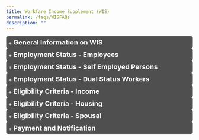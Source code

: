 ```yaml
---
title: Workfare Income Supplement (WIS)
permalink: /faqs/WISFAQs
description: ""
---
```

<details>
	<summary style="border: 1px solid #4F4F4F;
	background: #4F4F4F;"><font size="+1.5" color="#FFF"><b>General Information on WIS</b></font></summary>
		<details>
		<summary><font color="#009427"><b>Q1. What are the enhancements to the Workfare Income Supplement Scheme?</b></font></summary>
The Government will enhance Workfare from Work Year 2023:
<ol class="loweraplh">
<li style="padding-bottom: 2px; font-size:15.5px"><b>Qualifying monthly income cap raised from $2,300 to $2,500</b><sup>1</sup>. This takes into account income growth of Singaporeans.</li>
<li style="padding-bottom: 2px; font-size:15.5px"><b>Extension of Workfare to those aged 30 - 34</b>. The payouts will help them better cope with their expenses and to start saving early for their retirement.</li>
<li style="padding-bottom: 2px; font-size:15.5px"><b>Higher annual Workfare payouts of up to $4,200</b>. Payouts depend on age and income, and have been enhanced across all age bands. Eligible employees can receive up to $4,200 per year in payouts, compared to $4,000 per year today. Older workers will continue to receive the highest payouts. The payouts for self-employed persons are set at two-thirds of employee payouts and will be correspondingly increased.</li>
<li style="padding-bottom: 2px; font-size:15.5px"><b>All persons with disabilities (PWDs) will qualify for the highest Workfare payout tier (up to $4,200), regardless of age.</b></li>
<li style="padding-bottom: 2px; font-size:15.5px"><b>Minimum qualifying monthly income criterion of $500</b>. To encourage regular employment, Singaporean workers will need to earn at least $500 per month to qualify for Workfare.</li></ol><br><sup>1</sup> In addition, one must earn an average gross monthly income of not more than $2,500 in the past 12 months.<br><br></details>
	<details>
		<summary><font color="#009427"><b>Q2. Why will Workfare enhancements only take place in 2023?</b></font></summary>
Implementing the Workfare enhancements in 2023 provides sufficient time to make the required system changes, for smooth implementation of the enhancements.<br><br>
The current Workfare criteria, which only came into effect two years ago in 2020, will continue to apply for work done in 2022<br><br></details>
	<details>
		<summary><font color="#009427"><b>Q3. What is the Workfare Income Supplement scheme?</b></font></summary>
The Workfare Income Supplement (WIS) scheme was introduced in 2007 as a permanent feature of Singapore's social security system. The support is targeted at older, lower wage Singaporean workers whose earnings are in the bottom 20% of the working population, with support also available for those earning slightly more. Eligible workers will receive support via cash and CPF top-ups to supplement their income and retirement savings.<br><br></details>
	<details>
		<summary><font color="#009427"><b>Q4. Am I eligible for the Workfare Income Supplement scheme?</b></font></summary>
You will be eligible for the Workfare Income Supplement (WIS) scheme if you:
<ul style="border: 1px">
	<li style="padding-bottom: 2px; font-size:15.5px">are a Singapore Citizen;</li>
	<li style="padding-bottom: 2px; font-size:15.5px">are 35<sup>1</sup> years old or older on 31 December of the Work Year (WY);</li>
	<li style="font-size:15.5px">earn not more than $2,300<sup>2</sup> (previously $2,000) for the month worked and in the past 12 months<sup>3</sup> (average monthly income) as an employee; or have an average monthly income of not more than $2,300 (previously $2,000) as a Self-Employed Person (SEP);</li>
	</ul>
If you are an SEP, you are also required to declare your Net Trade Income (NTI) and make your MediSave contributions to be eligible for WIS.<br><br>
However, you will not be eligible for WIS if you:
		<ul>
	<li style="font-size:15.5px">live in a property with an annual value<sup>4</sup> of more than $13,000 assessed as at 31 December of the previous year;</li>
	<li style="font-size:15.5px">own two or more properties; or</li>
	<li style="font-size:15.5px">if you are married,</li>
<ul style="list-style-type:circle;">
	<li style="font-size:15.5px">you and your spouse together own two or more properties; or</li>
	<li style="font-size:15.5px">the assessable income of your spouse exceeds $70,000 for the previous Year of Assessment.</li>
</ul>
	</ul>
		Click <a href="https://www.workfare.gov.sg/app/Home/Index?returnUrl=/Payments/Statement" class="hyperlink">here</a> to find out your WIS eligibility status.<br><br>
<sup>1</sup> Persons with disabilities younger than 35 who meet the WIS eligibility criteria will receive an annual WIS payout of up to $1,700<br><br>
<sup>2</sup> Includes basic salary and extra wages such as overtime pay, commissions and bonuses<br><br>
<sup>3</sup> Defined as income earned in the past 12-month period ÷ Total number of months worked in the past 12-month period<br><br>
<sup>4</sup> Annual value is the estimated gross annual rent of the property if it were to be rented out, excluding furniture, furnishings and maintenance fees. It is determined based on estimated market rentals of similar or comparable properties	<br><br>
</details>
	<details><summary>
		<font color="#009427"><b>Q5. How can I check the amount of Workfare Income Supplement payout that I will receive?</b></font></summary>
We will notify you of the Workfare Income Supplement (WIS) payout amount by letters and/or SMS messages a few days before the payment date.<br><br>
You can retrieve a copy of your notification by logging in to the Workfare portal with your Singpass.<br><br>
If you are receiving letter notifications, you can receive earlier notifications via SMS by updating your Singpass-registered mobile number at "<a href="https://www.workfare.gov.sg/App/Home/Index?returnUrl=/people/notificationmode" class="hyperlink">View/Update My Notification Mode</a>".<br><br>
		You may also use the <a href="https://www.workfare.gov.sg/Pages/Calculator.aspx" class="hyperlink">WIS calculator</a> to estimate the amount of WIS payout you are entitled to. 
<br><br></details>
	
<details><summary>
		<font color="#009427"><b>Q6. What do I need to do to receive Workfare Income Supplement (WIS)?</b></font></summary>
If you are an employee, you do not need to do anything. Your eligibility for Workfare Income Supplement (WIS) will be automatically assessed based on the CPF contributions* made by your employer. <br><br>
If you are a Self-Employed Person (SEP), you need to declare your net trade income (NTI) and contribute to your MediSave Account to be considered for WIS. Use our <a href="https://www.workfare.gov.sg/Pages/Calculator.aspx" class="hyperlink">online WIS calculator</a> to find out the amount you need to contribute to your MediSave Account.<br><br>
You can declare your income and contribute to your MediSave Account in various ways.<br><br>
To receive your WIS payouts by 30 April (via bank crediting), please declare your NTI and contribute to your MediSave Account by the last Friday of March.<br><br>
*Under the CPF Act, employers must contribute to CPF if their employees earn more than $50 a month, regardless of whether the employee is employed on a permanent, part-time, contract or casual basis. If your employer is not contributing CPF on your behalf, you can lodge a report on non/underpayment of CPF contributions online. Please log in to my cpf with your Singpass, then select My Request &gt; Other CPF Matters &gt; Report on non-payment or underpayment of CPF contributions.<br><br>
Alternatively, you can also lodge a report by calling the WorkRight Hotline at 1800-221-9922 or emailing to <a href="workright@mom.gov.sg" class="hyperlink">workright@mom.gov.sg</a>. Your identity will be kept confidential.<br><br></details>
<details><summary>
		<font color="#009427"><b>Q7. When will I receive my Workfare Income Supplement payouts?</b></font></summary>
You will receive Workfare Income Supplement (WIS) payouts for every month that you work. The payment will be made two months after the work period. For example, the WIS payout for work done in January will be paid out in end March.<br><br>
	
| If you worked in | You will receive the WIS payout in * |
| -------- | -------- |
| Jan     | End Mar     |
| Feb     | End Apr     |
| Mar     | End May     |
| Apr     | Eng Aug     |
| Month x     | End of month (x+2)     |

<br>
If you are an eligible Self-Employed Person (SEP), you will receive WIS payouts once a year for work done in the preceding work year. The earliest payment for SEPs for a particular Work Year (WY) will be in end April of the following work year, provided you have declared your income (to IRAS or CPFB) and contributed to your MediSave by the last Friday of March of the following work year.<br><br>
* Based on payment dates for bank crediting. Payment by cheque takes up to 2 weeks longer due to bank crediting.<br><br>
</details>
<details><summary>
		<font color="#009427"><b>Q8. Whom can I contact for queries about the Workfare Income Supplement scheme?</b></font></summary>
You can contact CPF Board via the following channels for your Workfare Income Supplement scheme enquiries:
<ol>
<li style="font-size:15.5px">Write to us via our <a href="https://www.cpf.gov.sg/eSvc/Web/FeedbackSubscription/Index?section=wis" class="hyperlink">Online Enquiry</a> Form</li>
<li style="font-size:15.5px">Write to us via <a href="https://www.cpf.gov.sg/eSvc/Web/Services/MyMailbox/MyMailboxLanding" class="hyperlink">My Mailbox</a> using your Singpass log in</li>
</ol></details>
<details><summary>
<font color="#009427"><b>Q9. How can I change the mode of payment for my Workfare Income Supplement (WIS) payout?</b></font></summary>
You may update your bank account details by logging into the Workfare Portal at <a href="http://www.workfare.gov.sg" class="hyperlink">workfare.gov.sg</a>.
</details>
<details><summary>
<font color="#009427"><b>
Q10. How much Workfare Income Supplement (WIS) will I get?</b></font></summary>
The Workfare Income Supplement (WIS) payout depends on your age and income. You may use the online <a href="https://www.workfare.gov.sg/Pages/Calculator.aspx" class="hyperlink">WIS calculator</a> to estimate the amount of WIS you will receive.<br><br>
As announced at Budget 2022, WIS will be enhanced from Work Year 2023. Click <a class="hyperlink" href="/files/pdf-press-release/Feb%202022/Enhanced%20Workfare%20Income%20Supplement%20Scheme%20From%20Work%20Year%202023.pdf">here</a> to find out more about the upcoming WIS enhancements.<br><br>
<table>
<thead>
  <tr>
    <th rowspan="3" style="text-align:center; vertical-align:middle">Your age in the work year</th>
    <th colspan="4" style="text-align:center; vertical-align:middle">Maximum WIS payout per year</th>
  </tr>
  <tr>
    <th colspan="2" style="text-align:center; vertical-align:middle">If you are employed</th>
    <th colspan="2" style="text-align:center; vertical-align:middle">If you are self-employed</th>
  </tr>
  <tr>
    <th style="text-align:center; vertical-align:middle">2019</th>
    <th style="text-align:center; vertical-align:middle">From 2020</th>
    <th style="text-align:center; vertical-align:middle">2019</th>
    <th style="text-align:center; vertical-align:middle">From 2020</th>
  </tr>
</thead>
<tbody>
  <tr>
    <td style="text-align:center; vertical-align:middle">35* - 44</td>
    <td style="text-align:center; vertical-align:middle">$1,500<br></td>
    <td style="text-align:center; vertical-align:middle">$1,700<br></td>
    <td style="text-align:center; vertical-align:middle">$1,00<br></td>
    <td style="text-align:center; vertical-align:middle">$1,133</td>
  </tr>
  <tr>
    <td style="text-align:center; vertical-align:middle">45 - 54</td>
    <td style="text-align:center; vertical-align:middle">$2,200<br></td>
    <td style="text-align:center; vertical-align:middle">$2,500<br></td>
    <td style="text-align:center; vertical-align:middle">$1,467<br></td>
    <td style="text-align:center; vertical-align:middle">$1,667</td>
  </tr>
  <tr>
    <td style="text-align:center; vertical-align:middle">55 - 60</td>
    <td style="text-align:center; vertical-align:middle">$2,900<br></td>
    <td style="text-align:center; vertical-align:middle">$3,300<br></td>
    <td style="text-align:center; vertical-align:middle">$1,933<br></td>
    <td style="text-align:center; vertical-align:middle">$2,200</td>
  </tr>
  <tr>
    <td style="text-align:center; vertical-align:middle">60 and above</td>
    <td style="text-align:center; vertical-align:middle">$3,600<br></td>
    <td style="text-align:center; vertical-align:middle">$4,000<br></td>
    <td style="text-align:center; vertical-align:middle">$2,400<br></td>
    <td style="text-align:center; vertical-align:middle">$2,667</td>
  </tr>
</tbody>
</table>
* Including persons with disabilities who are below 35.<br><br>
</details>
<details><summary><font color="#009427"><b>
Q11. Will I receive Workfare Income Supplement (WIS) payouts if I am unemployed?</b></font></summary>
The Workfare Income Supplement (WIS) scheme supplements the income and CPF savings of lower-income Singaporeans, and encourages them to enter and remain in the labour market.<br><br>
You would not receive WIS if you are not working.<br><br>
If you require assistance in looking for a job, or are seeking information on training and skills upgrading, please approach any of the Distributed CareerLink Networks run by the Community Development Councils (CDCs). Alternatively, you can call Workforce Singapore (WSG) hotline at 6883 5885.<br><br></details>
<details><summary><font color="#009427"><b>
Q12. How do I appeal for Workfare Income Supplement (WIS) Scheme / Workfare Special Payment (WSP)?</b></font></summary>
You can send in your appeal for Workfare Income Supplement (WIS)/ Workfare Special Payment (WSP) via the online enquiry page: <br>
<ol>
	<li style="font-size:15.5px">Select "Workfare Income Supplement (WIS)" under Subject</li>
	<li style="font-size:15.5px">Select "Appeal-WIS" under Category </li></ol>
You can also write to us via <a href="https://www.cpf.gov.sg/eSvc/Web/Services/MyMailbox/MyMailboxLanding" class="hyperlink">My Mailbox</a> (Singpass required) and skip the hassle of keying in your personal particulars. <br><br></details>
<details><summary><font color="#009427"><b>
Q13. Am I eligible for the Workfare Income Supplement scheme for work done in 2022?</b></font></summary>
For work done in 2022, you will be eligible for the Workfare Income Supplement (WIS) scheme if you:<br>
<ul>
	<li style="font-size:15.5px">are a Singapore Citizen;</li>
	<li style="font-size:15.5px">are 35<sup>1</sup> years old or older on 31 December 2022;</li>
	<li style="font-size:15.5px">earn not more than $2,300<sup>2</sup> for the month worked and in the past 12 months<sup>3</sup> (average monthly income) as an employee; or have an average monthly income of not more than $2,300 or less as a Self-Employed Person (SEP);</li></ul>
If you are an SEP, you are also required to declare your Net Trade Income (NTI) and make your MediSave contributions to be eligible for WIS.<br><br>
	However, you will <u>not</u> be eligible for WIS if you:<br><br>
<ul>
<li style="font-size:15.5px">live in a property with an annual value<sup>4</sup> of more than $13,000 assessed as at 31 December of the previous year;</li>
<li style="font-size:15.5px">own two or more properties; or</li>
<li style="font-size:15.5px">if you are married,</li>
<ul style="list-style-type:circle;">
<li style="font-size:15.5px">you and your spouse together own two or more properties; or</li>
<li style="font-size:15.5px">the annual assessable income of your spouse exceeds $70,000 for the previous Year of Assessment.</li></ul></ul>
As announced at Budget 2022, WIS will be enhanced from Work Year 2023. Click <a class="hyperlink" href="/files/pdf-press-release/Feb%202022/Enhanced%20Workfare%20Income%20Supplement%20Scheme%20From%20Work%20Year%202023.pdf">here</a> to find out more about the upcoming WIS enhancements.<br><br>
<sup>1</sup> Persons with disabilities younger than 35 who meet the WIS eligibility criteria will receive an annual WIS payout of up to $1,700<br>
<sup>2</sup> Includes basic salary and extra wages such as overtime pay, commissions and bonuses<br>
<sup>3</sup> Defined as income earned in the past 12-month period ÷ Total number of months worked in the past 12-month period<br>
<sup>4</sup> Annual value is the estimated gross annual rent of the property if it were to be rented out, excluding furniture, furnishings and maintenance fees. It is determined based on estimated market rentals of similar or comparable properties<br><br>
</details>
<details><summary><font color="#009427"><b>
Q14. When can I receive the Workfare Income Supplement (WIS) Scheme payment after making the required MediSave contributions?</b></font></summary>
We will assess your eligibility for Workfare Income Supplement (WIS) in the month after you have made your MediSave contributions in full. You will receive an SMS notification and/or letter at the end of the assessment month on the WIS payment details if you are eligible.<br><br></details>
<details><summary><font color="#009427"><b>
Q15. How do I stop receiving hardcopy notifications for the Workfare Income Supplement scheme?</b></font></summary>
If you wish to receive notifications of your Workfare Income Supplement (WIS) payouts by SMS rather than hardcopy letters, please log in to the <a href="https://www.workfare.gov.sg/app/Account/QRLogin" class="hyperlink">Workfare Portal</a> with your Singpass and update your Singpass-registered mobile number at “View/Update My Notification Mode”.<br><br></details>
<details><summary><font color="#009427"><b>
Q16. How do I adjust my net trade income (NTI) for the Workfare Income Supplement scheme?</b></font></summary>
If you have previously declared your net trade income (NTI) to the Inland Revenue Authority of Singapore (IRAS), please call them at 1800-356 8300 if you wish to adjust your NTI for your Workfare Income Supplement scheme (WIS).<br>
Alternatively, you can contact them via these other <a href="https://www.iras.gov.sg/irashome/Contact-us/" class="hyperlink">channels</a>. Please inform CPF Board once IRAS has reassessed your NTI and CPF Board will update your NTI and MediSave payable for WIS.<br><br></details>
<details><summary><font color="#009427"><b>
Q17. When must I declare my net trade income and pay the MediSave contributions to be eligible for the Workfare Income Supplement Scheme for work done in 2019?</b></font></summary>
To be eligible for the Workfare Income Supplement (WIS) scheme for work done in 2019, please declare your 2019 net trade income and contribute to your MediSave Account by 31 December 2020.<br><br></details>
<details><summary><font color="#009427"><b>
Q18. Why are Singapore Permanent Residents (PRs) not eligible for the Workfare Income Supplement scheme?</b></font></summary>
The Workfare Income Supplement (WIS) scheme is only for Singaporean lower-wage workers with limited household wealth.<br><br>
If you require financial assistance, please contact ComCare hotline 1800-222-0000, or email <a href="Ask_SSO@msf.gov.sg" class="hyperlink">Ask_SSO@msf.gov.sg</a>.<br><br></details>
<details><summary><font color="#009427"><b>Q19. Are inmates eligible for the Workfare Income Supplement scheme?
</b></font></summary>
Inmates who have worked while serving their sentences may be eligible for the Workfare Income Supplement (WIS) scheme as Self-Employed Persons (SEPs) by making voluntary MediSave contributions based on the income earned during incarceration. The Singapore Prison Service will furnish inmates' work records to the Board in the following year and inmates’ family members may make the MediSave contributions to the Board on behalf of the inmates.<br><br></details>
<details><summary><font color="#009427"><b>Q20. How much cash and CPF top-ups will I receive from the Workfare Income Supplement scheme?
</b></font></summary>
If you are an employee, you will receive 60% of your Workfare Income Supplement (WIS) payout in CPF contributions and the remaining 40% in cash.<br><br>
A higher proportion is credited into your Special and MediSave Accounts to boost your retirement and healthcare savings, as savings in these accounts earn up to 5% per annum if you are below 55, and up to 6% per annum if you are 55 or above.<br><br>
You can refer to the table below on the allocation of the WIS CPF payout into the three accounts, according to the age bands.<br>
<table>
<thead>
  <tr>
    <th style="text-align:center; vertical-align:middle">Age<br>(Years)</th>
    <th style="text-align:center; vertical-align:middle">Ordinary Account</th>
    <th style="text-align:center; vertical-align:middle">MediSave Account</th>
    <th style="text-align:center; vertical-align:middle">Special Account</th>
  </tr>
</thead>
<tbody>
  <tr>
    <td style="text-align:center; vertical-align:middle">34 &amp; below</td>
    <td style="text-align:center; vertical-align:middle">0.6217</td>
    <td style="text-align:center; vertical-align:middle">0.2162</td>
    <td style="text-align:center; vertical-align:middle">0.1621</td>
  </tr>
  <tr>
    <td style="text-align:center; vertical-align:middle">35 - 44</td>
    <td style="text-align:center; vertical-align:middle">0.2856<br></td>
    <td style="text-align:center; vertical-align:middle">0.3711</td>
    <td style="text-align:center; vertical-align:middle">0.3433</td>
  </tr>
  <tr>
    <td style="text-align:center; vertical-align:middle">45 – 49</td>
    <td style="text-align:center; vertical-align:middle">0.2785</td>
    <td style="text-align:center; vertical-align:middle">0.3816</td>
    <td style="text-align:center; vertical-align:middle">0.3399</td>
  </tr>
  <tr>
    <td style="text-align:center; vertical-align:middle">50 – 54</td>
    <td style="text-align:center; vertical-align:middle">0.2498</td>
    <td style="text-align:center; vertical-align:middle">0.3751</td>
    <td style="text-align:center; vertical-align:middle">0.3751</td>
  </tr>
  <tr>
    <td style="text-align:center; vertical-align:middle">54 – 59</td>
    <td style="text-align:center; vertical-align:middle">0.4315</td>
    <td style="text-align:center; vertical-align:middle">0.4545</td>
    <td style="text-align:center; vertical-align:middle">0.1140</td>
  </tr>
  <tr>
    <td style="text-align:center; vertical-align:middle">60 – 64</td>
    <td style="text-align:center; vertical-align:middle">0.2080</td>
    <td style="text-align:center; vertical-align:middle">0.6384</td>
    <td style="text-align:center; vertical-align:middle">0.1536</td>
  </tr>
  <tr>
    <td style="text-align:center; vertical-align:middle">65 &amp; above</td>
    <td style="text-align:center; vertical-align:middle">0.0784</td>
    <td style="text-align:center; vertical-align:middle">0.8408</td>
    <td style="text-align:center; vertical-align:middle">0.0808</td>
  </tr>
</tbody>
</table><br>
If you are a Self-Employed Person, you will receive 90% of your WIS in your MediSave account and the remaining 10% in cash.<br><br></details>
<details><summary><font color="#009427"><b>
Q21. How will I receive the cash portion of my Workfare Income Supplement payouts?</b></font></summary>
The cash portion of Workfare Income Supplement (WIS) will be credited to your bank account that you have registered to receive Government payouts (e.g. either the GST-Voucher (GSTV), Silver Support Scheme (SSS) or WIS, whichever is latest) or sent to you via cheque if you do not have a bank account.<br><br>
Compared to cheque payments, electronic payments make transactions simple, swift, and safe for recipients. We strongly encourage you to <a href="https://www.workfare.gov.sg/App/Home/Index?returnUrl=/paymentinstructions/edit" class="hyperlink">update</a>* your bank account to receive your future Workfare payouts earlier.<br><br>
* bank account details submitted after 14th of the month will be effective in the following month.<br><br>
We will notify you via letters and/or SMS messages before the payment dates. You can <a href="https://www.workfare.gov.sg/App/Home/Index?returnUrl=/wisnotices/index" class="hyperlink">retrieve a copy of your notification letters</a> by logging in to the Workfare Portal with your Singpass. To receive the notification via SMS messages, please update your Singpass-registered mobile number at "View/Update My Notification Mode". <br><br></details>
<details><summary><font color="#009427"><b>Q22. How can I declare my income as a Self-Employed Person?</b></font></summary>
If you did not receive Form B from Inland Revenue Authority of Singapore (IRAS), you can declare your Self-Employed Net Trade Income (NTI) online by logging in <a href="https://www.cpf.gov.sg/member/ds/" class="hyperlink"><em>my cpf</em></a> with your Singpass to complete and submit the Self-Employed Person Income Declaration Form. You may also do so at any SingPost branch.<br><br>
If you have received Form B from the IRAS, please complete and submit the income declaration form to IRAS directly.<br><br>
To receive your WIS payout by 30 April (via bank crediting), please declare your NTI and contribute to your MediSave Account by the last Friday of March.<br><br></details>
</details><details><summary style="border: 1px solid #4F4F4F;
	background: #4F4F4F;"><font size="+1.5" color="#FFF"><b>Employment Status - Employees</b></font></summary>
<details><summary><font color="#009427"><b>Q1. My employer does not pay my CPF. What can I do to qualify for Workfare Income Supplement (WIS)?</b></font></summary>
Under the CPF Act, employers must contribute CPF if their employees earn more than $50 a month, regardless of whether the employee is employed on a permanent, part-time, contract or casual basis.<br><br>
If your employer is not contributing CPF on your behalf, you can lodge a report on non/underpayment of CPF contributions online. Please log in to <a href="https://www.cpf.gov.sg/eSvc/Web/Services/MyRequest/MyRequestLanding" class="hyperlink">my cpf Online Services</a> with your Singpass, then select My Requests &gt; Other CPF Matters &gt; Report on non-payment or underpayment of CPF contributions.<br><br>
Alternatively, you can also lodge a report by calling the WorkRight Hotline at 1800-221-9922 or emailing to <a href="workright@mom.gov.sg" class="hyperlink">workright@mom.gov.sg</a>. Your identity will be kept confidential. <br><br></details>
<details><summary><font color="#009427"><b>Q2. I am earning close to $2,300, why are my Workfare Income Supplement payouts so low?</b></font></summary>
The Workfare Income Supplement (WIS) scheme is targeted at older, lower wage Singaporean workers whose earnings are in the bottom 20% of the working population, with support also available for those earning slightly more.<br><br>
To best support lower wage workers, the WIS benefits are gradually reduced as the income levels of the workers increase nearer to the qualifying amount of $2,300. The gradual reduction ensures that the lower-wage workers do not see a sharp reduction in their WIS benefits when they upgrade their skills and begin to earn more. Taken together, the total amount of the income and the WIS payouts would still increase overall as one's income increases<br><br></details>
<details><summary><font color="#009427"><b>Q3. I am earning $50 or less per month. What do I need to do to receive the Workfare Income Supplement (WIS)?</b></font></summary>
You will be eligible for Workfare Income Supplement (WIS) if you meet all the other eligibility criteria and make voluntary CPF contributions for the monthly wages (where CPF contribution is exempted).<br><br>
The voluntary CPF contribution amount varies, depending on one's age and the prevailing CPF contribution rates. Please <a href="https://www.cpf.gov.sg/eSvc/Web/FeedbackSubscription/Index" class="hyperlink">write to us</a> with your particulars and supporting documents (i.e. payslips/employer's letter) so we can advise you on the amount to contribute:<br><br>
On the online enquiry page,<br>
<ol>
<li style="font-size:15.5px">Select "Workfare Income Supplement (WIS)" under Subject</li>
	<li style="font-size:15.5px">Select "General Enquiry-WIS" under Category</li></ol>
You can also write to us via <a href="https://www.cpf.gov.sg/eSvc/Web/Services/MyMailbox/MyMailboxLanding" class="hyperlink">My Mailbox</a> (Singpass required) and skip the hassle of keying in your personal particulars.<br><br>
We will review your WIS eligibility after we have received your request and supporting documents.<br><br></details>
<details><summary><font color="#009427"><b>Q4. I am a contract / part-time employee. Will I be eligible for Workfare Income Supplement?</b></font></summary>
Contract / part-time employees are eligible for the Workfare Income Supplement (WIS) if they meet the WIS eligibility criteria.<br><br></details>
<details><summary><font color="#009427"><b>Q5. I am on no-pay/study/medical/maternity leave. Will I be considered as employed to qualify for Workfare Income Supplement?</b></font></summary>
For the purposes of Workfare Income Supplement (WIS), staff on study/medical/maternity leave will be considered as employees if you are still receiving a salary and CPF contributions from your employers.<br><br></details>
<details><summary><font color="#009427"><b>Q6. Of the Workfare Income Supplement payment to my CPF, what is the proportion credited into the various CPF accounts?</b></font></summary>
Workfare Income Supplement (WIS) is paid partially in cash to help you with your immediate expenditure, and partially into your CPF accounts to boost your retirement adequacy. Up to age 55, a higher proportion is credited into your Special and MediSave Accounts to boost your retirement and healthcare savings respectively. After age 55, similar to employees, the majority of the contributions will go towards MediSave, with smaller proportions going towards the other two accounts.<br><br>
You can refer to the table below on the proportion of the WIS CPF payout credited into the three accounts, according to the age bands.<br>
<table>
<thead>
  <tr>
    <th style="text-align:center; vertical-align:middle">Age<br>(Years)</th>
    <th style="text-align:center; vertical-align:middle">Ordinary Account</th>
    <th style="text-align:center; vertical-align:middle">MediSave Account</th>
    <th style="text-align:center; vertical-align:middle">Special Account</th>
  </tr>
</thead>
<tbody>
  <tr>
    <td style="text-align:center; vertical-align:middle">34 &amp; below</td>
    <td style="text-align:center; vertical-align:middle">0.6217</td>
    <td style="text-align:center; vertical-align:middle">0.2162</td>
    <td style="text-align:center; vertical-align:middle">0.1621</td>
  </tr>
  <tr>
    <td style="text-align:center; vertical-align:middle">35 - 44</td>
    <td style="text-align:center; vertical-align:middle">0.2856<br></td>
    <td style="text-align:center; vertical-align:middle">0.3711</td>
    <td style="text-align:center; vertical-align:middle">0.3433</td>
  </tr>
  <tr>
    <td style="text-align:center; vertical-align:middle">45 – 49</td>
    <td style="text-align:center; vertical-align:middle">0.2785</td>
    <td style="text-align:center; vertical-align:middle">0.3816</td>
    <td style="text-align:center; vertical-align:middle">0.3399</td>
  </tr>
  <tr>
    <td style="text-align:center; vertical-align:middle">50 – 54</td>
    <td style="text-align:center; vertical-align:middle">0.2498</td>
    <td style="text-align:center; vertical-align:middle">0.3751</td>
    <td style="text-align:center; vertical-align:middle">0.3751</td>
  </tr>
  <tr>
    <td style="text-align:center; vertical-align:middle">54 – 59</td>
    <td style="text-align:center; vertical-align:middle">0.4315</td>
    <td style="text-align:center; vertical-align:middle">0.4545</td>
    <td style="text-align:center; vertical-align:middle">0.1140</td>
  </tr>
  <tr>
    <td style="text-align:center; vertical-align:middle">60 – 64</td>
    <td style="text-align:center; vertical-align:middle">0.2080</td>
    <td style="text-align:center; vertical-align:middle">0.6384</td>
    <td style="text-align:center; vertical-align:middle">0.1536</td>
  </tr>
  <tr>
    <td style="text-align:center; vertical-align:middle">65 &amp; above</td>
    <td style="text-align:center; vertical-align:middle">0.0784</td>
    <td style="text-align:center; vertical-align:middle">0.8408</td>
    <td style="text-align:center; vertical-align:middle">0.0808</td>
  </tr>
</tbody>
</table><br></details>
<details><summary><font color="#009427"><b>Q7. How is my income calculated for the Workfare Income Supplement (WIS)?</b></font></summary>
We will calculate your income based on the CPF contributions made by your employer(s) for work done in that month.<br><br></details></details>
<details><summary style="border: 1px solid #4F4F4F;
	background: #4F4F4F;"><font size="+1.5" color="#FFF"><b>Employment Status - Self Employed Persons</b></font></summary>
<details><summary><font color="#009427"><b>Q1. Why do Self-Employed Persons receive only two-thirds of the Workfare Income Supplement (WIS) received by employees?</b></font></summary>
The CPF contribution made by Self-Employed Persons (SEPs) is comparatively lesser than employees who earn the same amount. SEPs are only required to contribute to their MediSave Account whereas employees need to contribute to all their CPF Accounts (Ordinary, Special and MediSave Accounts)<br><br></details>
<details><summary><font color="#009427"><b>Q2. Why do employees receive monthly Workfare Income Supplement (WIS) payments while Self-Employed Persons receive their WIS once a year?</b></font></summary>
The incomes of employees are automatically computed based on their monthly CPF contributions from their employers. This enables CPF Board to assess their Workfare Income Supplement (WIS) eligibility automatically and disburse their WIS payouts on a monthly basis.<br><br>
On the other hand, the net trade income (NTI) of a Self-Employed Person (SEP) is assessed over an entire year and can only be determined the following year after the current year has ended.<br><br></details>
<details><summary><font color="#009427"><b>Q3. Who is a Self-Employed person (SEP)?</b></font></summary>
A Self-Employed Person (SEP) is any individual who derives income from Singapore or from outside Singapore through any trade, business, profession or vocation excluding employment under a contract of service.<br><br>
If you earn an income by buying and selling goods or providing professional or personal services, you are a SEP. Examples of Self-Employed Persons include hawkers, taxi drivers, freelancers, sole proprietors or a partner in a partnership.<br><br>
Visit the <a href="https://www.iras.gov.sg/irashome/Businesses/Self-Employed/Learning-the-basics/Am-I-an-Employee-or-a-Self-Employed/" class="hyperlink">Inland Revenue Authority of Singapore (IRAS) website</a> to read more on the definition of a SEP.<br><br></details>
<details><summary><font color="#009427"><b>Q4. Why must Self-Employed Persons (SEPs) contribute to MediSave to receive Workfare Income Supplement (WIS)?</b></font></summary>
A key principle of the Workfare Income Supplement (WIS) scheme is that each recipient has a personal responsibility to save for his future needs, with the Government providing additional support.<br><br>
Self-Employed Persons (SEPs) are required to contribute to their MediSave Accounts as they do not receive regular MediSave contributions from employers. It is important to contribute regularly to ensure enough savings for healthcare needs. This is especially important during old age, when SEPs may have stopped working.<br><br>
WIS is intended to supplement, not replace the MediSave contributions made by the SEPs.<br><br></details>
<details><summary><font color="#009427"><b>Q5. What are the payment modes for making MediSave contributions?</b></font></summary>
There are several ways you can make your MediSave contributions.<br><br>
The most convenient way is via GIRO, which allows automatic monthly deductions from your bank account. You may apply to pay via GIRO online (if you have a bank account from OCBS/DBS/POSB) or by mail (for other banks).<br><br>
The payment options are:
<table>
<thead>
  <tr>
    <th>Payment Mode</th>
    <th>Details </th>
  </tr>
</thead>
<tbody>
  <tr>
    <td>GIRO</td>
		<td><u>Online using my cpf Online Services</u><br>1. Log in with your Singpass.<br>2. Submit the <a class="hyperlink"  href="https://www.cpf.gov.sg/eSvc/Web/Services/GiroApplication/LandingPage?scheme=SE">"Apply/Change GIRO for Mandatory MediSave Contributions and Voluntary Contributions by Self-Employed Person"</a> application.<br>3. Check your GIRO application status via My Activities.<br><br><u>Mail</u><br>1. Download and complete the<br> <a class="hyperlink" href="https://www.cpf.gov.sg/content/dam/web/member/tools/documents/Apply%20for%20GIRO%20for%20Mandatory%20MediSave%20Contributions%20or%20Voluntary%20Contributions.pdf">"Apply for GIRO for Mandatory Contributions or Voluntary Contributions"</a> form (FORM GIRO SE/VC (PDF, 0.6MB)).<br>2. Mail it to the address printed overleaf of the GIRO application form.<br>3. We will notify you of your GIRO application status once the bank has processed it.</td>
  </tr>
  <tr>
    <td>e-Cashier</td>
    <td>	• PayNow QR<br>	• eNETS Debit - payment by DBS/POSB, OCBC, Standard Chartered Bank or United Overseas Bank internet banking</td>
  </tr>
  <tr>
    <td>NETS/CashCard</td>
    <td>• Pay by NETS or CashCard at any SingPost branche</td>
  </tr>
</tbody>
</table><br>
The service standard for processing electronic payment is as follows:<br><br>
<ul>
<li style="font-size:15.5px">For payment via PayNow QR, your payment will be processed almost immediately.</li>
<li style="font-size:15.5px">For payment via eNETS Debit, your payment will be processed within the next working day.</li></ul>
Log in to <a class="hyperlink" href="https://www.cpf.gov.sg/member/ds/">my cpf</a> using your Singpass to check the transaction status:<br><br>
<ul>
<li style="font-size:15.5px">Check that your MediSave contribution is reflected in My Statement, or</li>
<li style="font-size:15.5px">Check the transaction status under My Activities (if you paid via e-Cashier)</li></ul><br><br></details>
<details><summary><font color="#009427"><b>Q6. Can I qualify for the Workfare Income Supplement Scheme if I did not receive the Income Tax declaration form from the Inland Revenue Authority of Singapore (IRAS)?</b></font></summary>
For CPF Board to assess your WIS eligibility as a Self-Employed Person (SEP), if you did not receive Form B from the Inland Revenue Authority of Singapore (IRAS), you will need to declare your net trade income (NTI) to the CPF Board and contribute to your MediSave Account.<br><br>
Please log in to <a class="hyperlink" href="https://www.cpf.gov.sg/member/ds/">my cpf</a> (Singpass required) to complete and submit the <a class="hyperlink" href="https://www.cpf.gov.sg/eSvc/Web/Schemes/IncomeDeclarationBySelfEmployedPersonForMedisaveLiability/LandingPage">Self-Employed Person Income Declaration Form</a>. You may also do so at any SingPost branch.<br><br>
You can contribute to your MediSave Account via:
<table>
<thead>
  <tr>
    <th>Payment Mode</th>
    <th>Details </th>
  </tr>
</thead>
<tbody>
  <tr>
    <td>GIRO</td>
		<td><u>Online using my cpf Online Services</u><br>1. Log in with your Singpass.<br>2. Submit the <a class="hyperlink"  href="https://www.cpf.gov.sg/eSvc/Web/Services/GiroApplication/LandingPage?scheme=SE">"Apply/Change GIRO for Mandatory MediSave Contributions and Voluntary Contributions by Self-Employed Person"</a> application.<br>3. Check your GIRO application status via My Activities.<br><br><u>Mail</u><br>1. Download and complete the<br><a class="hyperlink" href="https://www.cpf.gov.sg/content/dam/web/member/tools/documents/Apply%20for%20GIRO%20for%20Mandatory%20MediSave%20Contributions%20or%20Voluntary%20Contributions.pdf">"Apply for GIRO for Mandatory Contributions or Voluntary Contributions"</a> form (FORM GIRO SE/VC (PDF, 0.6MB)).<br>2. Mail it to the address printed overleaf of the GIRO application form.<br>3. We will notify you of your GIRO application status once the bank has processed it.</td>
  </tr>
  <tr>
    <td>e-Cashier</td>
    <td>	• PayNow QR<br>	• eNETS Debit - payment by DBS/POSB, OCBC, Standard Chartered Bank or United Overseas Bank internet banking</td>
  </tr>
  <tr>
    <td>NETS/CashCard</td>
    <td>• Pay by NETS or CashCard at any SingPost branche</td>
  </tr>
</tbody>
	</table><br></details>
<details><summary><font color="#009427"><b>Q7. I am a homemaker/caregiver/babysitter. Can I qualify for the Workfare Income Supplement scheme?</b></font></summary>
The objective of the Workfare Income Supplement (WIS) scheme is to supplement the retirement savings and incomes of older and lower-wage Singaporeans, and to encourage them to work regularly.<br><br>
A person may be eligible for WIS if he is engaged in work that draws an income.<br><br>
Allowances received for carrying out family support roles such as babysitting and caregiving for dependents are considered transfers within the family. They are not external sources of income derived from employment, hence it would not be appropriate to consider these transfers for WIS.<br><br>
The Government recognizes that such family roles are important. There are other forms of government support for these roles, such as the Marriage and Parenthood package which provides broad-based support for couples to raise and care for their children.<br><br></details>
<details><summary><font color="#009427"><b>Q8. I am a freelancer/conducting a home business (e.g. baking, sewing). Can I qualify for the Workfare Income Supplement scheme?</b></font></summary>
You are considered a Self-Employed Person (SEP) and you will need to register your SEP status with CPF Board, declare your net trade income, and contribute to your MediSave Account. You will also need to meet the Workfare Income Supplement (WIS) scheme eligibility criteria in order to qualify for WIS.<br><br>
To conduct a home business, you need to follow the guidelines under HDB's Home-Based Small-Scale Business Scheme.<br><br>
Please refer to the <a class="hyperlink" href="http://www.hdb.gov.sg/cs/infoweb/residential/living-in-an-hdb-flat/home-business">Housing & Development Board's website</a> for more information.<br><br></details>
<details><summary><font color="#009427"><b>Q9. My annual trade income from self-employment in a work year was negative (i.e. I incurred a loss). Can I use the trade losses to offset against my income in the following year for the purpose of Workfare Income Supplement (WIS)?</b></font></summary>
Workfare Income Supplement (WIS) is based on your actual net trade income earned in the work year and does not include previous year's losses.<br><br></details>
<details><summary><font color="#009427"><b>Q10. My annual trade income from Self-Employment in a work year was negative. Can I qualify for the Workfare Income Supplement scheme?</b></font></summary>
You will be required to contribute the minimum amount of MediSave to qualify for the Workfare Income Supplement (WIS) scheme. Please use the <a class="hyperlink" href="https://www.workfare.gov.sg/Pages/Calculator.aspx">Workfare calculator</a> to estimate the minimum MediSave contribution and your WIS amount.<br><br>
You will receive your WIS payment within two months after you have declared your net trade income and made the required MediSave contribution.<br><br></details>
<details><summary><font color="#009427"><b>Q11. What do I need to do to receive Workfare Income Supplement if I am a Self-Employed Person?</b></font></summary>
You will be eligible for Workfare Income Supplement (WIS) if you meet all the eligibility criteria and:<br><br>
<ol style="list-style-type: lower-alpha;">
<li style="font-size:15.5px">you declare your income to:
<ul>
	<li style="font-size:15.5px">IRAS if you have been issued an income tax return package; or</li>
<li style="font-size:15.5px">CPFB by logging in my cpf with your Singpass to complete and submit FORM IRAS 144. You may also do so at any SingPost branch; and</li></ul>
	<li style="font-size:15.5px">you make the required MediSave contributions.</li></li></ol>You can use our online <a class="hyperlink" href="https://www.workfare.gov.sg/Pages/Calculator.aspx">WIS calculator</a> to find out the amount to contribute.<br><br>
Please note that you will need to declare your income and make your MediSave contribution by last Friday of March to receive WIS by 30 April (via bank crediting).<br><br></details></details>
<details><summary style="border: 1px solid #4F4F4F;
	background: #4F4F4F;"><font size="+1.5" color="#FFF"><b>Employment Status - Dual Status Workers</b></font></summary>
<details><summary><font color="#009427"><b>Q1. I worked as both an employee as well as a Self-Employed Person in the work year. When will I receive my Workfare Income Supplement for the work year?</b></font></summary>
You will receive monthly Workfare Income Supplement (WIS) payments based on your employee income if you meet the WIS eligibility criteria for the work year (WY).<br><br>
If you are also an eligible dual status worker (DSW) who has worked concurrently as a SEP and employee in the year, you may receive additional WIS if your combined employment and net trade income results in a higher WIS payout. You will receive your WIS top-up after you have declared your income (to IRAS or CPFB) and have made the required MediSave contributions.<br><br>
You will receive the WIS top-up once a year for work done as a Self-Employed Person in the preceding year. The earliest payment for SEPs/DSWs for a particular WY will be on 30 April WY+1. If you have declared your income and made your MediSave contribution by the last Friday of March WY+1, you would receive your WIS payout in end April WY+1*.<br><br>
* Based on payment dates for bank crediting. Payment by cheque takes up to 2 weeks longer due to bank crediting.<br><br></details></details>
<details><summary style="border: 1px solid #4F4F4F;
	background: #4F4F4F;"><font size="+1.5" color="#FFF"><b>Eligibility Criteria - Income</b></font></summary>
<details><summary><font color="#009427"><b>Q1. To qualify for Workfare Income Supplement, what is considered income?</b></font></summary>
Employee income is based on the definition of Gross Wages under the CPF Act:<br><br>
Total Gross Wages = Total Ordinary Wages + Total Additional Wages<br><br>
Where:<br>
Ordinary Wages are wages due or granted wholly and exclusively in respect of an employee's employment in that month and payable before the due date for payment of CPF contributions for that month.<br><br>
Additional Wages are wages which are not granted wholly and exclusively for that month. Examples are annual bonus, leave pay and other payments made at intervals of more than a month.<br><br>
Total Wages are the total amount of an employee's wages for any calendar month, which is the sum of his Ordinary Wages for the month and the Additional Wages paid to him in that month.<br><br></details>
<details><summary><font color="#009427"><b>Q2. Why are overtime pay and bonuses included in Workfare Income Supplement assessment?</b></font></summary>
Basic salary, overtime pay, and bonuses are part of a worker’s total income that will help support the worker and his or her family. Given that the Workfare Income Supplement (WIS) is intended to supplement the income of lower wage workers, it is most useful to assess the total income in determining one’s eligibility for WIS.<br><br></details>
<details><summary><font color="#009427"><b>Q3. How does the income criteron work?</b></font></summary>
To receive Workfare Income Supplement (WIS) for work done in any month, employees must have earned:<br><br>
<ol>
	<li style="font-size:15.5px"> a gross monthly income of not more than $2,300 in that particular month; and</li>
<li style="font-size:15.5px"> an average gross monthly income of not more than $2,300 in the past 12 months.</li></ol><br><br>
</details>
<details><summary><font color="#009427"><b>Q4. Why am I not eligible for Workfare Income Supplement or Workfare Special Payment despite my gross monthly income being less than $2,000 (for WY2019) or $2,300 (for WY2020) as an employee?</b></font></summary>
Gross monthly income includes salary (before deduction of CPF contribution), bonuses, allowances and overtime pay received during the work period.<br><br>
Other than gross monthly income, you must also earn an average gross monthly income of not more than $2,300 (or $2,000 for Work Year 2019) in the past 12 months.<br><br>
The average gross monthly income is defined as:<br><br>
Sum of income earned in the past 12-month period ÷ Total number of months worked in the past 12-month period<br><br></details></details>
<details><summary style="border: 1px solid #4F4F4F;
	background: #4F4F4F;"><font size="+1.5" color="#FFF"><b>Eligibility Criteria - Housing</b></font></summary>
<details><summary><font color="#009427"><b>Q1. Do residents in welfare homes qualify for Workfare Income Supplement (WIS)?</b></font></summary>
Residents in welfare homes registered with the National Council of Social Service/ Ministry of Health/ Ministry of Social and Family Development will qualify for Workfare Income Supplement (WIS) if they meet all of the other WIS eligibility criteria.<br><br></details>
<details><summary><font color="#009427"><b>Q2. Why is the Annual Value of my place of residence used to assess my eligibility for Workfare Income Supplement?</b></font></summary>
The Annual Value (AV) serves as a housing criterion that targets lower-wage workers from lower income households.<br><br>
Using AV instead of housing type is a fairer way to determine property value as some applicants may be staying in smaller and less expensive private properties with an AV similar to a larger Housing & Development Board flat.<br><br>
</details>
<details><summary><font color="#009427"><b>Q3. What is the Annual Value of a property?</b></font></summary>
Annual Value (AV) is the estimated gross annual rent of the property if it were to be rented out, excluding furniture, furnishings and maintenance fees. It is determined based on estimated market rentals of similar or comparable properties. It can be found on the property tax bill you receive each year.<br><br>
For more information on the computation of AV, please visit the <a class="hyperlink" href="https://www.iras.gov.sg/irashome/Property/Property-owners/Learning-the-basics/About-Annual-Value/">Inland Revenue Authority of Singapore (IRAS) website</a>.<br><br></details>
<details><summary><font color="#009427"><b>Q4. How is the Annual Value (AV) requirement for Workfare Income Supplement (WIS) decided?</b></font></summary>
The Annual Value (AV) threshold of $13,000 covers all HDB flats, as well as some smaller private residences. In general, Singaporeans staying in larger properties with AV above the cut-off tend to have greater access to household wealth, and therefore would not be eligible for the Workfare Income Supplement Scheme.<br><br></details>
<details><summary><font color="#009427"><b>Q5. What address is used to determine the Annual Value in Workfare Income Supplement (WIS) assessment?</b></font></summary>
The Annual Value will be based on the address reflected in your NRIC. Under the National Registration Act, you must report a change of address within 28 days of moving at any police station, or the Immigration & Checkpoints Authority (ICA).<br><br></details>
<details><summary><font color="#009427"><b>Q6. I disagree with my Annual Value assessment. What do I need to do to receive Workfare Income Supplement (WIS)?</b></font></summary>
You may approach the Inland Revenue Authority of Singapore (IRAS) for a re-assessment. If the Annual Value of your property is subsequently re-assessed and meets the housing criterion, you may then appeal for Workfare Income Supplement.<br><br></details>
<details><summary><font color="#009427"><b>Q7. I am renting a room/whole unit in the property that I stay in. Am I eligible for Workfare Income supplement (WIS)?</b></font></summary>
If you are renting the entire property unit, the annual value of that property unit will be used to assess your eligibility.<br><br>
If you are renting only a room or some rooms in the property, please write to us with your tenancy agreement and particulars (name, NRIC, telephone number, address and the nature of your appeal) on the online enquiry page:
<ol>
	<li style="font-size:15.5px">Select "Workfare Income Supplement (WIS)" under Subject</li>
	<li style="font-size:15.5px">Select "Appeal-WIS" under Category</li></ol>
You can also write to us via <a class="hyperlink" href="https://www.cpf.gov.sg/eSvc/Web/Services/MyMailbox/MyMailboxLanding">My Mailbox</a> (Singpass required) and skip the hassle of keying in your personal particulars.<br><br>
We will review your Workfare Income Supplement eligibility after we have received your request and the supporting documents.<br><br></details>
<details><summary><font color="#009427"><b>Q8. The Annual Value of my place of residence has been revised (e.g. moved house). What do I need to do to receive Workfare Income Supplement?</b></font></summary>
We will review your case if you update your NRIC address within 28 days of your change of address. Please write to us with your particulars and supporting documents on the online enquiry page:
<ol>
	<li style="font-size:15.5px">Select "Workfare Income Supplement (WIS)" under Subject</li>
	<li style="font-size:15.5px">Select "Appeal-WIS" under Category</li></ol>
You can also write to us via <a class="hyperlink" href="https://www.cpf.gov.sg/eSvc/Web/Services/MyMailbox/MyMailboxLanding">My Mailbox</a> (Singpass required) and skip the hassle of keying in your personal particulars.<br><br>
We will review your Workfare Income Supplement eligibility after we have received your request and the supporting documents.<br><br></details>
<details><summary><font color="#009427"><b>Q9. What constitutes a second property for Workfare Income Supplement Scheme?</b></font></summary>
All types of properties e.g. Housing & Development Board flat, private property and non-residential property, are taken into account in determining the eligibility for Workfare Income Supplement Scheme.<br><br></details>
</details>
<details><summary style="border: 1px solid #4F4F4F;
	background: #4F4F4F;"><font size="+1.5" color="#FFF"><b>Eligibility Criteria - Spousal</b></font></summary>
<details><summary><font color="#009427"><b>Q1. Why is my spouse's income and property ownership used to determine my eligibility for Workfare Income Supplement (WIS)?</b></font></summary>
To ensure that Workfare Income Supplement (WIS) is targeted at recipients with limited access to household wealth, you will not qualify for WIS if :
<ul>
	<li style="font-size:15.5px">the assessable income of your spouse for the preceding Year of Assessment exceeds $70,000; or</li>
	<li style="font-size:15.5px">you and your spouse together own two or more properties.</li></ul></details>
<details><summary><font color="#009427"><b>Q2. Why is my spouse's Assessable Income for the preceding Year of Assessment used to determine my Workfare Income Supplement (WIS) eligibility for the current work year?</b></font></summary>
This is to allow potential Workfare Income Supplement (WIS) recipients to receive WIS earlier despite the time needed by the Inland Revenue Authority of Singapore (IRAS) for the processing and transmission of Assessable Income (AI) to the CPF Board.<br><br>
The AI for the previous Year of Assessment (YOA) is used to assess one's WIS eligibility for the current year. E.g. we will use your spouse's AI for YOA 2017 to assess your eligibility for 2018 WIS.<br><br></details>
</details>
<details><summary style="border: 1px solid #4F4F4F;
	background: #4F4F4F;"><font size="+1.5" color="#FFF"><b>Payment and Notification</b></font></summary>
<details><summary><font color="#009427"><b>Q1. Why does the majority of the Workfare Income Supplement (WIS) payment take the form of CPF top-ups?
</b></font></summary>
Other than providing a cash supplement to help lower wage workers cope with their daily needs, it is also important to help them build up their CPF savings for their healthcare and retirement needs.<br><br></details>
<details><summary><font color="#009427"><b>Q2. I have reached my Basic Healthcare Sum. What happens to the portion of the Workfare Income Supplement payment going into the MediSave Account?</b></font></summary>
Any MediSave contributions above the Basic Healthcare Sum (BHS) will be transferred to your CPF Special Account (SA) or Retirement Account (RA), which have interest rates equal or higher than that of the MediSave Account. The BHS cap and overflow arrangement are intentionally planned to avoid over saving in the MediSave Account and to supplement your retirement savings.<br><br>
These overflows which end up in your SA or RA can be withdrawn according to the usual withdrawal guidelines. For members who have met the Full Retirement Sum in their SA or RA, the savings in excess of the BHS will be transferred to the Ordinary Account (OA). Savings in the OA can be used for other purposes such as housing repayment.<br><br></details>
<details><summary><font color="#009427"><b>Q3. How can I update my bank account for Workfare Income Supplement?</b></font></summary>
You may <a class="hyperlink" href="https://www.workfare.gov.sg/App/Home/Index?returnUrl=/paymentinstructions/edit">update</a> your bank account details for Workfare Income Supplement (WIS) with your Singpass.<br><br>
For bank account details that are submitted after 14th of the month, it will take effect in the following month.<br><br></details>
<details><summary><font color="#009427"><b>Q4. How will I receive the Workfare Income Supplement payment?</b></font></summary>
The cash portion of Workfare Income Supplement (WIS) will be credited to your bank account that was registered to receive Government payouts (e.g. either the GST-Voucher (GSTV), Silver Support Scheme (SSS) or WIS, whichever is latest) or sent to you via cheque if you do not have a bank account. Compared to cheque payments, electronic payments make transactions simple, swift, and safe for recipients. We strongly encourage you to update* your bank account to receive your future Workfare payouts earlier.<br><br>
* bank account details submitted after 14th of the month will be effective in the following month.<br><br>
You will be notified of your payment details via letters and/or SMS messages before the payment dates. You can <a class="hyperlink" href="https://www.workfare.gov.sg/App/Home/Index?returnUrl=/wisnotices/index">retrieve a copy of your notification letters</a> by logging in to e-Services at Workfare Portal with your Singpass. To receive earlier notifications, you may update your Singpass-registered mobile number to receive the payment details via SMS messages at <a class="hyperlink" href="https://www.workfare.gov.sg/App/Home/Index?returnUrl=/people/notificationmode">"View/Update My Notification Mode"</a>. <br><br></details>
<details><summary><font color="#009427"><b>Q5. I have misplaced/damaged my Workfare cheque. How can I replace it?</b></font></summary>
If you have misplaced/damaged your Workfare cheque, you can request for a cheque replacement if it is still valid (i.e. not expired*). Please proceed to any of the 5 designated OCBC branches listed below to request the cheque personally:<br><br>
<table>
<thead>
  <tr>
		<th colspan="3"><b>OCBC BANK BRANCHES FOR REPLACEMENT OF WORKFARE CHEQUES</b></th>
  </tr>
</thead>
<tbody>
  <tr>
    <td>1<br></td>
		<td><b>Bishan Branch</b><br>9 Bishan Place, #02-08/09<br>Junction 8 Shopping Centre<br>Singapore 579837<br></td>
    <td>Mon-Fri: 11.00am to 7.00pm<br>Sat: 11.00am to 1:30pm<br>Sun &amp; Public Holiday: Closed<br></td>
  </tr>
  <tr>
    <td>2<br></td>
		<td><b>Jurong East Branch (JEM)</b><br>50 Jurong Gateway Road #B1-18<br>Jem<br>Singapore 608549<br></td>
    <td>Mon-Sun: 11.00am to 7.00pm<br>Public Holidays: Closed<br></td>
  </tr>
  <tr>
    <td>3<br></td>
		<td><b>OCBC Centre Branch</b><br>65 Chulia St #01-00<br>OCBC Centre<br>Singapore 049513<br></td>
    <td>Mon-Fri: 9.00am to 4.30pm<br>Sat: 9.00am to 11.30am<br>Sun &amp; Public Holiday: Closed<br></td>
  </tr>
  <tr>
    <td>4<br></td>
		<td><b>OCBC Tampines CPF Building Branch</b><br>1 Tampines Central 5<br>#01-02 CPF Tampines Building<br>Sinapore 529508<br></td>
    <td>Mon-Fri: 11.00am to 7.00pm<br>Sat: 11.00am to 1.30pm<br>Sun &amp; Public Holiday: Closed<br></td>
  </tr>
  <tr>
    <td>5<br></td>
		<td><b>United Square Branch</b><br>101 Thomson Rd<br>#02-26 to 29 United Square<br>Singpore 307951<br></td>
    <td>Mon-Fri: 11.00am to 7.00pm<br>Sat: 11.00am to 1.30pm<br>Sun &amp; Public Holiday: Closed</td>
  </tr>
</tbody>
</table>
For successful cheque replacement request, you can collect your new cheque from the designated bank branch on the collection date determined by the bank officer. The service standard for the bank to replace misplaced/damaged cheque is 17 calendar days.<br><br>
* Note: Each Workfare cheque is valid for 6 months from date of issuance (expiry date is printed on the cheque). Upon expiry, the monies will be automatically credited to the beneficiary's CPF Ordinary Account.<br><br></details>
<details><summary><font color="#009427"><b>Q6. What happens to a Workfare cheque that has expired?</b></font></summary>
Workfare cheques are valid for six months. If the cheques are not encashed or replaced within six months, the monies will automatically be credited to the recipients' CPF Ordinary Account two months after the cheque expiry date.<br><br>
Compared to cheque payments, electronic payments make transactions simple, swift, and safe for recipients. We strongly encourage you to <a class="hyperlink" href="https://www.workfare.gov.sg/App/Home/Index?returnUrl=/paymentinstructions/edit">update</a> your bank account to receive your future Workfare payouts earlier.<br><br></details>
<details><summary><font color="#009427"><b>Q7. How do I encash a Workfare Estate Cheque?</b></font></summary>
The estate cheque will form part of the deceased member's estate. Depending on the value of the deceased member's estate, his Next-of-Kin (NOK) may apply to the Public Trustee's Office or the Court to administer his estate. For more information, please visit the Public Trustee’s Office website at <a class="hyperlink" href="https://pto.mlaw.gov.sg/">pto.mlaw.gov.sg</a>, or call them at 1800 225 5529.<br><br></details>
<details><summary><font color="#009427"><b>Q8. How can I retrieve a copy of my Workfare notification letter?</b></font></summary>
You can retrieve a <a class="hyperlink" href="https://www.workfare.gov.sg/App/Home/Index?returnUrl=/wisnotices/index">copy of your notification letters</a> by logging in to eService at Workfare Portal with your Singpass.<br><br></details>
<details><summary><font color="#009427"><b>Q9. Why is the government sending SMS notifications instead of hardcopy letters?</b></font></summary>
Moving to SMS notifications is part of the Government's efforts to provide timelier and more responsive services to the public. It also allows us to be more environmentally friendly. With SMS notifications, you can quickly and easily receive details of your Workfare payouts, including the mode of payment and payment date, instead of having to wait for hardcopy letters.<br><br>
If you are on hardcopy notification and would like to switch to SMS notification, you may update your Singpass-registered mobile number at <a class="hyperlink" href="https://www.workfare.gov.sg/App/Home/Index?returnUrl=/people/notificationmode">"View/Update My Notification Mode"</a>.<br><br></details>
<details><summary><font color="#009427"><b>Q10. Why does it take longer for Workfare cheque payments to be processed?</b></font></summary>
Payments by cheque will take 2 weeks longer than direct crediting to a bank account. More processing time is required as there are more steps required including the preparation and mailing of the cheques.<br><br>
Compared to cheque payments, electronic payments make transactions simple, swift, and safe for recipients. We strongly encourage you to <a class="hyperlink" href="https://www.workfare.gov.sg/App/Home/Index?returnUrl=/paymentinstructions/edit">update</a>* your bank account to receive your future Workfare payouts earlier.<br><br>
* For bank account details submitted after 14th of the month, it will take effect in the following month.<br><br></details>
<details><summary><font color="#009427"><b>Q11. How can I receive SMS notifications for Workfare Income Supplement scheme?</b></font></summary>
Please log in to the Workfare Portal (Singpass required) and select <a class="hyperlink" href="https://www.workfare.gov.sg/App/Home/Index?returnUrl=/people/notificationmode">"View/Update My Notification Mode"</a>. Your selected notification mode will be used for Workfare Income Supplement and other Government schemes (if any) that you may be eligible for.<br><br>
To receive SMS notifications, you must have a Singpass 2FA mobile number. You will only start receiving SMS notifications about you have submitted the above request and updated your mobile number with <a class="hyperlink" href="https://www.singpass.gov.sg/">Singpass</a>.<br><br></details>
<details><summary><font color="#009427"><b>Q12. I have closed my bank account for receiving Workfare Income Supplement payments. How can I receive the payments?</b></font></summary>
If you have closed your bank account, you will receive your Workfare Income Supplement (WIS) cash payments by cheque to your registered NRIC address. Payments by cheque takes up to 2 weeks longer compared to bank crediting.<br><br></details>
<details><summary><font color="#009427"><b>Q13. How much is my Workfare Income Supplement/ Workfare Special Payment payout?</b></font></summary>
To check the Workfare payouts you have received, log in to the Workfare Portal with your Singpass and look under <a class="hyperlink" href="https://www.workfare.gov.sg/app/Payments/Transactions">“Check My Workfare Transactions”</a>.</details>
<details><summary><font color="#009427"><b>Q14. What is GovCash?</b></font></summary>
GovCash is a new and more convenient way for citizens to receive their payouts from Government agencies.<br><br>
The Board will progressively replace cheques with GovCash from November 2021.<br><br></details>
<details><summary><font color="#009427"><b>Q15. How can I utilise my GovCash?</b></font></summary>
You can withdraw your payouts in cash at the listed OCBC ATMs with GovCash functions with your 8-digit Payment Reference Number (PRN), which will be sent to you by SMS or by post. You do not need to have a OCBC bank account to use this service.<br><br>
You can also transfer your payouts to your PayNow NRIC-linked bank account or utilise them to make payments at any merchants or transfer to your friends by scanning their PayNow QR code using the LifeSG app. You can download the LifeSG app from the Apple App Store or Google Play Store.<br><br>
You may refer to the <a class="hyperlink" href="https://www.workfare.gov.sg/Documents/Leaflet_GovCash.pdf">step-by-step guide</a> for detailed instructions on the ways you can utilise your GovCash payouts.<br><br></details>
<details><summary><font color="#009427"><b>Q16. Where can I obtain my Payment Reference Number (PRN)?</b></font></summary>
Your PRN can be found in your Workfare notification from the Board. Alternatively, visit <a class="hyperlink" href="https://www.workfare.gov.sg/">workfare.gov.sg</a>, login with your Singpass and select "View my Payment Reference Number (PRN)".<br><br></details>
<details><summary><font color="#009427"><b>Q17. How do I check my GovCash balance?</b></font></summary>
To check your GovCash balance, please visit any of the <a class="hyperlink" href="https://www.workfare.gov.sg/Documents/List_of_OCBC_with_GovCash_Functions.pdf">listed OCBC ATMs with GovCash functions</a> with your 8-digit Payment Reference Number* (PRN). Upon successful authentication, you will be able to view your GovCash balance.<br><br>
More OCBC ATMs with GovCash functions will be introduced in future.<br><br>
Alternatively, you may login to the LifeSG app using your Singpass to view your GovCash balance and transaction history. You may refer to the <a class="hyperlink" href="https://www.workfare.gov.sg/Documents/Leaflet_GovCash.pdf">step-by-step guide</a> for detailed instructions.<br><br>
*Your PRN can be found in your Workfare notification from the CPF Board, and at the Workfare Portal (Singpass login is required).<br><br></details>
<details><summary><font color="#009427"><b>Q18. What should I do if my facial recognition at the ATM with GovCash functions is unsuccessful?</b></font></summary>
Should the ATM be unable to verify your identity via Singpass Face Verification, please try again or request for assistance from OCBC's Digital Ambassadors.<br><br></details>
<details><summary><font color="#009427"><b>Q19. What should I do if I do not want to receive my payouts via GovCash?</b></font></summary>
You can choose to receive your payouts via Direct Bank Crediting.<br><br>
To do so, simply visit <a class="hyperlink" href="https://www.workfare.gov.sg/App/Home/Index?returnUrl=/paymentinstructions/edit">here</a>, login with your Singpass, select "View / Update Payment Mode" and tell us your POSB/DBS, OCBC or UOB bank account details.<br><br></details>
<details><summary><font color="#009427"><b>Q20. Why can withdrawals be made only in $10 denominations and what can I do with my balance GovCash?</b></font></summary>
Currently, the minimum withdrawal amount at the ATMs is $10. Hence, GovCash withdrawals can also be made in $10 denominations. If the balance in your GovCash is less than $10, you can accumulate your balance monies before your next withdrawal.<br><br>
Alternatively, you can also transfer the balance to your PayNow NRIC-linked bank account or utilise them to make payments at any merchants or transfer to your friends by scanning the PayNow QR code using the LifeSG app. You may refer to the <a class="hyperlink" href="https://www.workfare.gov.sg/Documents/Leaflet_GovCash.pdf">step-by-step guide</a> for detailed instructions.<br><br></details>
<details><summary><font color="#009427"><b>Q21. Would I need to login to Singpass each time I open the LifeSG app to access my GovCash?</b></font></summary>
No, you are only required to log in using SingPass when you first use the LifeSG application. Subsequent use of the LifeSG app do not require SingPass logins again, unless you have not used LifeSG app for more than a year or deleted the application and re-downloaded it.<br><br></details>
<details><summary><font color="#009427"><b>Q22. If my GovCash balance is insufficient to make payments at the merchants, can I top-up using my own funds?</b></font></summary>
Topping up your GovCash balance in the LifeSG app is not available. For purchases of amounts above your GovCash balance, please pay the difference using other payment modes that the merchants accept (e.g. cash, debit/credit cards).<br><br></details>
<details><summary><font color="#009427"><b>Q23. Can I use my GovCash balance to make purchases on e-commerce platforms like Shopee or Lazada?</b></font></summary>
You may choose to top-up your e-commerce wallets like ShopeePay or Lazada Wallet using GovCash via the PayNow option. Thereafter, you can pay for your items by selecting the e-commerce wallet as your payment mode.<br><br>
Step 1: Go to wallet of e-commerce platforms (e.g. ShopeePay or Lazada Wallet).<br>
Step 2: Select Top Up.<br>
Step 3: Select and confirm PayNow as the top up option.<br>
Step 4: Save or screenshot the PayNow QR code<br>
Step 5: Access your GovCash Wallet on LifeSG app and scan the saved copy of PayNow QR code on the e-commerce platform.<br>
Step 6: Enter and confirm amount of credits to top-up to the wallet of e-commerce platforms (e.g. ShopeePay or Lazada Wallet).<br><br>
You can now select the wallet of e-commerce platforms (e.g. ShopeePay or Lazada Wallet) as your payment mode to pay for your purchases online.<br><br></details>
<details><summary><font color="#009427"><b>Q24. How do I know if the SGQR displayed by merchants includes PayNow QR so that I can make purchases using my GovCash balance?</b></font></summary>
Look out for the PayNow logo on the SG QR label. You can only make purchases at merchants that accept PayNow QR code via LifeSG app.<br><br></details>
<details><summary><font color="#009427"><b>Q25. Can I cancel my payment after I have confirmed the payment on the LifeSG app?</b></font></summary>
No, your GovCash balance will be deducted upon successful payment.<br><br></details>
<details><summary><font color="#009427"><b>Q26. How do I get a Singpass account?</b></font></summary>
To obtain a Singpass, you can either:
<ol>
<li style="font-size:15.5px">Visit <a class="hyperlink" href="http://www.singpass.gov.sg/">Singpass</a> website to apply for your Singpass online or</li>
	<li style="font-size:15.5px">Visit any of the <a class="hyperlink" href="https://www.singpass.gov.sg/singpass/common/counter">Singpass counters located islandwide</a> in-person.</li></ol>
</details>
<details><summary><font color="#009427"><b>Q27. How do I change or reset my Singpass password online?</b></font></summary>
To change or reset your Singpass password, please complete the following steps:<br>
<ol>
<li style="font-size:15.5px">Visit <a class="hyperlink" href="http://www.singpass.gov.sg/">Singpass</a> website</li>
<li style="font-size:15.5px">Select 'Log in'</li>
<li style="font-size:15.5px">Select 'Reset password' (under the 'Services' tab)</li>
<li style="font-size:15.5px"> Follow the instructions on the website to complete the changing or resetting of Singpass password</li></ol>
If you require further assistance, please contact the Singpass Helpdesk at <a class="hyperlink" href="support@singpass.gov.sg">support@singpass.gov.sg</a> or +65 6335 3533. The operating hours are from 8am to 8pm (Mondays to Fridays) and from 8am to 2pm (Saturdays) excluding Sundays and public holidays.<br><br></details>

<style>
details>summary {
  list-style-type: none;
  outline: none;
  cursor: pointer;
  padding: 5px;
  border-radius: 5px;
}

details>summary::-webkit-details-marker {
  display: none;
}

details>summary::before {
  content: '+ ' ;
	color: white;
}

details[open]>summary::before {
  content: '- ';
}

details[open]>summary {
  margin-bottom: 0.5rem;
}
	
 a.hyperlink {
    color:green;
  }
a.hyperlink:hover {
    color:MediumVioletRed;
  }
ol.loweraplh {
	list-style-type: lower-alpha;
	}
</style>